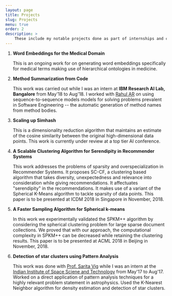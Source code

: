 ```yaml
---
layout: page
title: Projects
slug: Projects
menu: true
order: 2
description: >
	These include my notable projects done as part of internships and coursework.
---
```


1. **Word Embeddings for the Medical Domain**

     This is an ongoing work for on generating word embeddings specifically for medical terms making use of hierarchical ontologies in
medicine.

2. **Method Summarization from Code**

     This work was carried out while I was an intern at **IBM Research AI Lab, Bangalore** from May'18 to Aug'18. I worked with [Rahul AR]() on using sequence-to-sequence models models for solving problems prevalent in Software Engineering -- the automatic generation of method names from method bodies.

3. **Scaling up Simhash**

     This is a dimensionality reduction algorithm that maintains an estimate of the cosine similarity between the original high-dimensional data points. This work is currently under review at a top tier AI conference. 

4. **A Scalable Clustering Algorithm for Serendipity in Recommender Systems**

     This work addresses the problems of sparsity and overspecialization in Recommender Systems. It proposes SC-CF, a clustering based algorithm that takes diversity, unexpectedness and relevance into consideration while giving recommendations. It affectuates "serendipity" in the recommendations. It makes use of a variant of the Spherical K-Means algorithm to tackle sparsity of data points. This paper is to be presented at ICDM 2018 in Singapore in November, 2018. 

5. **A Faster Sampling Algorithm for Spherical k-means**

     In this work we experimentally validated the SPKM++ algorithm by considering the spherical clustering problem for large sparse document collections. We proved that with our approach, the computational complexity in SPKM++ can be decreased while retaining the clustering results. This paper is to be presented at ACML 2018 in Beijing in November, 2018. 

6. **Detection of star clusters using Pattern Analysis**

     This work was done with [Prof. Sarita Vig](https://www.iist.ac.in/ess/sarita) while I was an intern at the [Indian Institute of Space Sciene and Technology](https://www.iist.ac.in/) from May'17 to Aug'17. Worked on a direct application of pattern analysis techniques for a highly relevant problem statement in astrophysics.
Used the K-Nearest Neighbor algorithm for density estimation and detection of star clusters.
